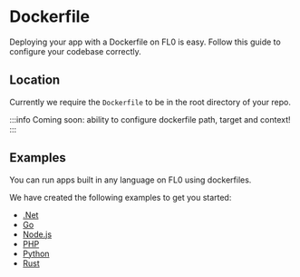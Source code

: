 ---
---

# Dockerfile

Deploying your app with a Dockerfile on FL0 is easy. Follow this guide to configure your codebase correctly.

## Location

Currently we require the `Dockerfile` to be in the root directory of your repo.

:::info
Coming soon: ability to configure dockerfile path, target and context!
:::

## Examples

You can run apps built in any language on FL0 using dockerfiles.

We have created the following examples to get you started:
- [.Net](/docs/quickstarts/dotnet#dockerfile-support)
- [Go](/docs/quickstarts/go#dockerfile-support)
- [Node.js](/docs/quickstarts/nodejs#dockerfile-support)
- [PHP](/docs/quickstarts/php)
- [Python](/docs/quickstarts/python#dockerfile-support)
- [Rust](/docs/quickstarts/rust#dockerfile-support)
